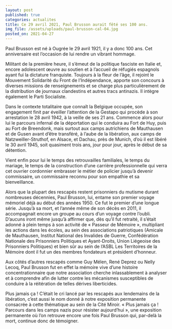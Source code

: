 ```yaml
---
layout: post
published: true
categories: actualites
title: Ce 29 avril 2021, Paul Brusson aurait fêté ses 100 ans.
img_file: /assets/uploads/paul-brusson-cal-04.jpg
posted_on: 2021-04-27
---
```

Paul Brusson est né à Ougrée le 29 avril 1921, il y a donc 100 ans. Cet anniversaire est l’occasion de lui rendre un vibrant hommage.

Militant de la première heure, il s’émeut de la politique fasciste en Italie et, encore adolescent œuvre au soutien et à l’accueil de réfugiés espagnols ayant fui la dictature franquiste. Toujours à la fleur de l’âge, il rejoint le Mouvement Solidarité du Front de l’Indépendance, apporte son concours à diverses missions de renseignements et se charge plus particulièrement de la distribution de journaux clandestins et autres tracs antinazis. Il intègre également le Parti Socialiste.

Dans le contexte totalitaire que connaît la Belgique occupée, son engagement finit par éveiller l’attention de la Gestapo qui procède à son arrestation le 28 avril 1942, à la veille de ses 21 ans. Commence alors pour lui le parcours infernal de la déportation qui le conduira au Fort de Huy, puis au Fort de Breendonk, mais surtout aux camps autrichiens de Mauthausen et de Gusen avant d’être transféré, à l’aube de la libération, aux camps de Natzweiller-Struthof, en Alsace, et Dachau, près de Munich, d’où il est libéré le 30 avril 1945, soit quasiment trois ans, jour pour jour, après le début de sa détention.

Vient enfin pour lui le temps des retrouvailles familiales, le temps du mariage, le temps de la construction d’une carrière professionnelle qui verra cet ouvrier cordonnier embrasser le métier de policier jusqu’à devenir commissaire, un commissaire reconnu pour son empathie et sa bienveillance.

Alors que la plupart des rescapés restent prisonniers du mutisme durant nombreuses décennies, Paul Brusson, lui, entame son premier voyage mémoriel déjà au début des années 1950. Ce fut le premier d’une longue série. Jusqu’à sa mort, et l’année même de son décès en 2011, il accompagnait encore un groupe au cours d’un voyage contre l’oubli. D’aucuns iront même jusqu’à affirmer que, dès qu’il fut retraité, il s’était adonné à plein temps à son activité de « Passeur de Mémoire », multipliant les actions dans les écoles, au sein des associations patriotiques (Amicale de Mauthausen, Institut National des Invalides de Guerre, Confédération Nationale des Prisonniers Politiques et Ayant-Droits, Union Liégeoise des Prisonniers Politiques) et bien sûr au sein de l’ASBL Les Territoires de la Mémoire dont il fut un des membres fondateurs et président d’honneur.

Aux côtés d’autres rescapés comme Guy Mélen, René Deprez ou Nelly Lecoq, Paul Brusson fut en effet la mémoire vive d’une histoire concentrationnaire que notre association cherche inlassablement à analyser et à comprendre afin de lutter contre les mécanismes susceptibles de conduire à la réitération de telles dérives liberticides.

Plus jamais ça ! C’était le cri lancé par les rescapés aux lendemains de la libération, c’est aussi le nom donné à notre exposition permanente consacrée à cette thématique au sein de la Cité Miroir. « Plus jamais ça ! Parcours dans les camps nazis pour résister aujourd’hui », une exposition permanente où l’on retrouve encore une fois Paul Brusson qui, par-delà la mort, continue donc de témoigner.